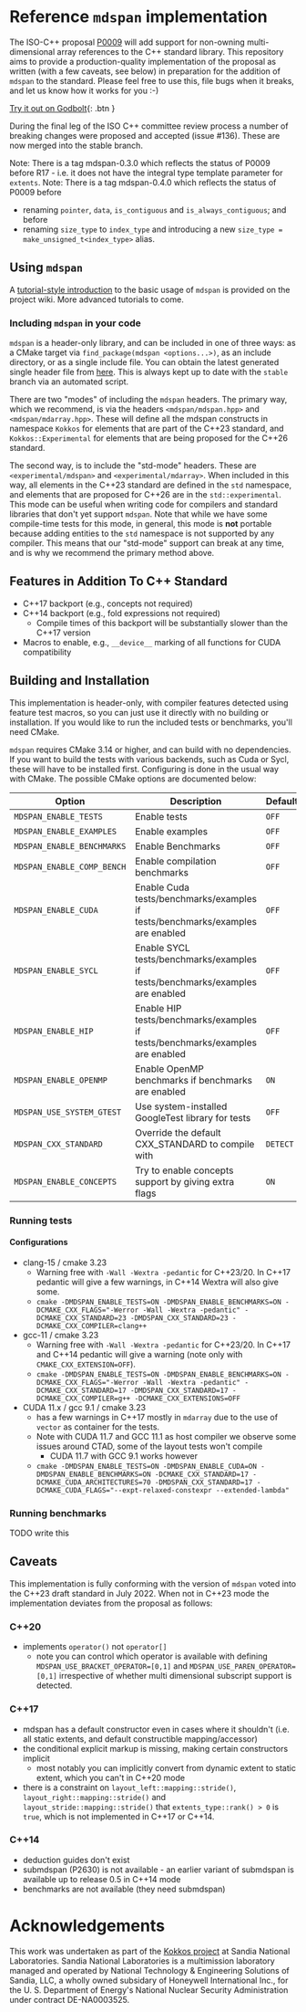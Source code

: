 # Reference `mdspan` implementation

The ISO-C++ proposal [P0009](https://wg21.link/p0009) will add support for non-owning multi-dimensional array references to the C++ standard library.  This repository aims to provide a production-quality implementation of the proposal as written (with a few caveats, see below) in preparation for the addition of `mdspan` to the standard.  Please feel free to use this, file bugs when it breaks, and let us know how it works for you :-)

[Try it out on Godbolt](https://godbolt.org/z/Mxa7cej1a){: .btn }

During the final leg of the ISO C++ committee review process a number of breaking changes were proposed and accepted (issue #136). These are now merged into the stable branch.

Note: There is a tag mdspan-0.3.0 which reflects the status of P0009 before R17 - i.e. it does not have the integral type template parameter for `extents`.
Note: There is a tag mdspan-0.4.0 which reflects the status of P0009 before

* renaming `pointer`, `data`, `is_contiguous` and `is_always_contiguous`; and before
* renaming `size_type` to `index_type` and introducing a new `size_type = make_unsigned_t<index_type>` alias.

## Using `mdspan`

A [tutorial-style introduction](https://github.com/kokkos/mdspan/wiki/A-Gentle-Introduction-to-mdspan) to the basic usage of `mdspan` is provided on the project wiki.  More advanced tutorials to come.

### Including `mdspan` in your code

`mdspan` is a header-only library, and can be included in one of three ways: as a CMake target via `find_package(mdspan <options...>)`, as an include directory, or as a single include file. You can obtain the latest generated single header file from [here](https://github.com/kokkos/mdspan/blob/single-header/mdspan.hpp). This is always kept up to date with the `stable` branch via an automated script.

There are two "modes" of including the `mdspan` headers. The primary way, which we recommend, is via the headers `<mdspan/mdspan.hpp>` and `<mdspan/mdarray.hpp>`. These will define all the mdspan constructs in namespace `Kokkos` for elements that are part of the C++23 standard, and `Kokkos::Experimental` for elements that are being proposed for the C++26 standard.

The second way, is to include the "std-mode" headers. These are `<experimental/mdspan>` and `<experimental/mdarray>`. When included in this way, all elements in the C++23 standard are defined in the `std` namespace, and elements that are proposed for C++26 are in the `std::experimental`. This mode can be useful when writing code for compilers and standard libraries that don't yet support `mdspan`. Note that while we have some compile-time tests for this mode, in general, this mode is **not** portable because adding entities to the `std` namespace is not supported by any compiler. This means that our "std-mode" support can break at any time, and is why we recommend the primary method above.

## Features in Addition To C++ Standard

- C++17 backport (e.g., concepts not required)
- C++14 backport (e.g., fold expressions not required)
  - Compile times of this backport will be substantially slower than the C++17 version
- Macros to enable, e.g., `__device__` marking of all functions for CUDA compatibility

## Building and Installation

This implementation is header-only, with compiler features detected using feature test macros, so you can just use it directly with no building or installation.  If you would like to run the included tests or benchmarks, you'll need CMake.

`mdspan` requires CMake 3.14 or higher, and can build with no dependencies. If you want to build the tests with various backends, such as Cuda or Sycl, these will have to be installed first. Configuring is done in the usual way with CMake. The possible CMake options are documented below:

| Option                     | Description                                                                    | Default  |
| -------------------------- | ------------------------------------------------------------------------------ | -------- |
| `MDSPAN_ENABLE_TESTS`      | Enable tests                                                                   | `OFF`    |
| `MDSPAN_ENABLE_EXAMPLES`   | Enable examples                                                                | `OFF`    |
| `MDSPAN_ENABLE_BENCHMARKS` | Enable Benchmarks                                                              | `OFF`    |
| `MDSPAN_ENABLE_COMP_BENCH` | Enable compilation benchmarks                                                  | `OFF`    |
| `MDSPAN_ENABLE_CUDA`       | Enable Cuda tests/benchmarks/examples if tests/benchmarks/examples are enabled | `OFF`    |
| `MDSPAN_ENABLE_SYCL`       | Enable SYCL tests/benchmarks/examples if tests/benchmarks/examples are enabled | `OFF`    |
| `MDSPAN_ENABLE_HIP`        | Enable HIP tests/benchmarks/examples if tests/benchmarks/examples are enabled  | `OFF`    |
| `MDSPAN_ENABLE_OPENMP`     | Enable OpenMP benchmarks if benchmarks are enabled                             | `ON`     |
| `MDSPAN_USE_SYSTEM_GTEST`  | Use system-installed GoogleTest library for tests                              | `OFF`    |
| `MDSPAN_CXX_STANDARD`      | Override the default CXX_STANDARD to compile with                              | `DETECT` |
| `MDSPAN_ENABLE_CONCEPTS`   | Try to enable concepts support by giving extra flags                           | `ON`     |

### Running tests

#### Configurations

- clang-15 / cmake 3.23
  - Warning free with  `-Wall -Wextra -pedantic` for C++23/20. In C++17 pedantic will give a few warnings, in C++14 Wextra will also give some.
  - `cmake -DMDSPAN_ENABLE_TESTS=ON -DMDSPAN_ENABLE_BENCHMARKS=ON -DCMAKE_CXX_FLAGS="-Werror -Wall -Wextra -pedantic" -DCMAKE_CXX_STANDARD=23 -DMDSPAN_CXX_STANDARD=23 -DCMAKE_CXX_COMPILER=clang++`
- gcc-11 / cmake 3.23
  - Warning free with  `-Wall -Wextra -pedantic` for C++23/20. In C++17 and C++14 pedantic will give a warning (note only with `CMAKE_CXX_EXTENSION=OFF`).
  - `cmake -DMDSPAN_ENABLE_TESTS=ON -DMDSPAN_ENABLE_BENCHMARKS=ON -DCMAKE_CXX_FLAGS="-Werror -Wall -Wextra -pedantic" -DCMAKE_CXX_STANDARD=17 -DMDSPAN_CXX_STANDARD=17 -DCMAKE_CXX_COMPILER=g++ -DCMAKE_CXX_EXTENSIONS=OFF`
- CUDA 11.x / gcc 9.1 / cmake 3.23
  - has a few warnings in C++17 mostly in `mdarray` due to the use of `vector` as container for the tests.
  - Note with CUDA 11.7 and GCC 11.1 as host compiler we observe some issues around CTAD, some of the layout tests won't compile
    - CUDA 11.7 with GCC 9.1 works however
  - `cmake -DMDSPAN_ENABLE_TESTS=ON -DMDSPAN_ENABLE_CUDA=ON -DMDSPAN_ENABLE_BENCHMARKS=ON -DCMAKE_CXX_STANDARD=17 -DCMAKE_CUDA_ARCHITECTURES=70 -DMDSPAN_CXX_STANDARD=17 -DCMAKE_CUDA_FLAGS="--expt-relaxed-constexpr --extended-lambda"`

### Running benchmarks

TODO write this

## Caveats

This implementation is fully conforming with the version of `mdspan` voted into the C++23 draft standard in July 2022.
When not in C++23 mode the implementation deviates from the proposal as follows:

### C++20
- implements `operator()` not `operator[]`
  - note you can control which operator is available with defining `MDSPAN_USE_BRACKET_OPERATOR=[0,1]` and `MDSPAN_USE_PAREN_OPERATOR=[0,1]` irrespective of whether multi dimensional subscript support is detected.

### C++17
- mdspan has a default constructor even in cases where it shouldn't (i.e. all static extents, and default constructible mapping/accessor)
- the conditional explicit markup is missing, making certain constructors implicit
  - most notably you can implicitly convert from dynamic extent to static extent, which you can't in C++20 mode
- there is a constraint on `layout_left::mapping::stride()`, `layout_right::mapping::stride()` and `layout_stride::mapping::stride()` that `extents_type::rank() > 0` is `true`, which is not implemented in C++17 or C++14.

### C++14
- deduction guides don't exist
- submdspan (P2630) is not available - an earlier variant of submdspan is available up to release 0.5 in C++14 mode
- benchmarks are not available (they need submdspan)



# Acknowledgements

This work was undertaken as part of the [Kokkos project](https://github.com/kokkos/kokkos) at Sandia National Laboratories.  Sandia National Laboratories is a multimission laboratory managed and operated by National Technology & Engineering Solutions of Sandia, LLC, a wholly owned subsidary of Honeywell International Inc., for the U. S. Department of Energy's National Nuclear Security Administration under contract DE-NA0003525.


